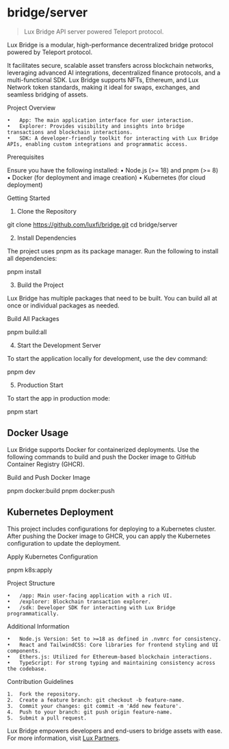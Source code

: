 # bridge/server

> Lux Bridge API server powered Teleport protocol.

Lux Bridge is a modular, high-performance decentralized bridge protocol powered
by Teleport protocol.

It facilitates secure, scalable asset transfers across blockchain networks, leveraging advanced AI integrations, decentralized finance protocols, and a multi-functional SDK. Lux Bridge supports NFTs, Ethereum, and Lux Network token standards, making it ideal for swaps, exchanges, and seamless bridging of assets.

Project Overview

	•	App: The main application interface for user interaction.
	•	Explorer: Provides visibility and insights into bridge transactions and blockchain interactions.
	•	SDK: A developer-friendly toolkit for interacting with Lux Bridge APIs, enabling custom integrations and programmatic access.

Prerequisites

Ensure you have the following installed:
	•	Node.js (>= 18) and pnpm (>= 8)
	•	Docker (for deployment and image creation)
	•	Kubernetes (for cloud deployment)

Getting Started

1. Clone the Repository

git clone https://github.com/luxfi/bridge.git
cd bridge/server

2. Install Dependencies

The project uses pnpm as its package manager. Run the following to install all dependencies:

pnpm install

3. Build the Project

Lux Bridge has multiple packages that need to be built. You can build all at once or individual packages as needed.

Build All Packages

pnpm build:all

4. Start the Development Server

To start the application locally for development, use the dev command:

pnpm dev

5. Production Start

To start the app in production mode:

pnpm start

## Docker Usage

Lux Bridge supports Docker for containerized deployments. Use the following commands to build and push the Docker image to GitHub Container Registry (GHCR).

Build and Push Docker Image

pnpm docker:build
pnpm docker:push

## Kubernetes Deployment

This project includes configurations for deploying to a Kubernetes cluster. After pushing the Docker image to GHCR, you can apply the Kubernetes configuration to update the deployment.

Apply Kubernetes Configuration

pnpm k8s:apply

Project Structure

	•	/app: Main user-facing application with a rich UI.
	•	/explorer: Blockchain transaction explorer.
	•	/sdk: Developer SDK for interacting with Lux Bridge programmatically.

Additional Information

	•	Node.js Version: Set to >=18 as defined in .nvmrc for consistency.
	•	React and TailwindCSS: Core libraries for frontend styling and UI components.
	•	Ethers.js: Utilized for Ethereum-based blockchain interactions.
	•	TypeScript: For strong typing and maintaining consistency across the codebase.

Contribution Guidelines

	1.	Fork the repository.
	2.	Create a feature branch: git checkout -b feature-name.
	3.	Commit your changes: git commit -m 'Add new feature'.
	4.	Push to your branch: git push origin feature-name.
	5.	Submit a pull request.

Lux Bridge empowers developers and end-users to bridge assets with ease. For
more information, visit [Lux Partners](https://lux.partners).
